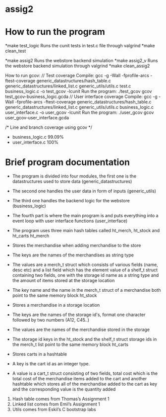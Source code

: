 # assig2

# How to run the program
*make test_logic
    Runs the cunit tests in test.c file through valgrind
*make clean_test

*make assig2
    Runs the webstore backend simulation
*make assig2_v
    Runs the webstore backend simulation through valgrind
*make clean_assig2

How to run gcov:
// Test coverage
Compile: gcc -g -Wall -fprofile-arcs -ftest-coverage generic_datastructures/hash_table.c generic_datastructures/linked_list.c generic_utils/utils.c test.c business_logic.c -o test_gcov -lcunit
Run the program: ./test_gcov
gcov test_gcov-business_logic.gcda
// User interface coverage
Compile: gcc -g -Wall -fprofile-arcs -ftest-coverage generic_datastructures/hash_table.c generic_datastructures/linked_list.c generic_utils/utils.c business_logic.c user_interface.c -o user_gcov -lcunit
Run the program: ./user_gcov
gcov user_gcov-user_interface.gcda

/* Line and branch coverage using gcov */
* business_logic.c 99.09% 
* user_interface.c 100%

# Brief program documentation
 * The program is divided into four modules, the first one is the datastructures used to store data (generic_datastructures)
 * The second one handles the user data in form of inputs (generic_utils)
 * The third one handles the backend logic for the webstore (business_logic)
 * The fourth part is where the main program is and puts everything into a event loop with user interface functions (user_interface)

 * The program uses three main hash tables called ht_merch, ht_stock and ht_carts
 ht_merch
 * Stores the merchandise when adding merchandise to the store
 * The keys are the names of the merchandises as string type
 * The values are a merch_t struct which consists of various fields (name, desc etc) and a list field which has the element
 value of a shelf_t struct containing two fields, one with the storage id name as a string type and the amount of items stored at
 the storage location
* The key name and the name in the merch_t struct of a merchandise both point to the same memory block
ht_stock
* Stores a merchandise in a storage location
* The keys are the names of the storage id's, format one character followed by two numbers (A12, C45..)
* The values are the names of the merchandise stored in the storage
* The storage id keys in the ht_stock and the shelf_t struct storage ids in the merch_t list point to the same memory block
ht_carts
* Stores carts in a hashtable
* A key is the cart id as an integer type.
* A value is a cart_t struct consisting of two fields, total cost which is the total cost of the merchandise items added to the cart
and another hashtable which stores all of the merchandise added to the cart as key and the corresponding value is the quantity added

1. Hash table comes from Thomas’s Assignment 1
2. Linked list comes from Emil’s Assignment 1
3. Utils comes from Eskil’s C bootstrap labs

